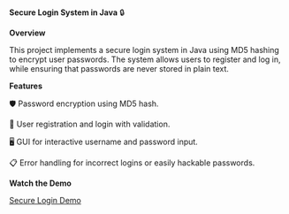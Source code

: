**Secure Login System in Java** 🔒

**Overview**

This project implements a secure login system in Java using MD5 hashing to encrypt user passwords. The system allows users to register and log in, while ensuring that passwords are never stored in plain text.

**Features**

🛡 Password encryption using MD5 hash.

🔑 User registration and login with validation.

🖥 GUI for interactive username and password input.

📋 Error handling for incorrect logins or easily hackable passwords.

**Watch the Demo**

[Secure Login Demo](https://github.com/Jacqueline2727/Secure-Login/blob/main/Secure%20Login%20Demo.mp4)
